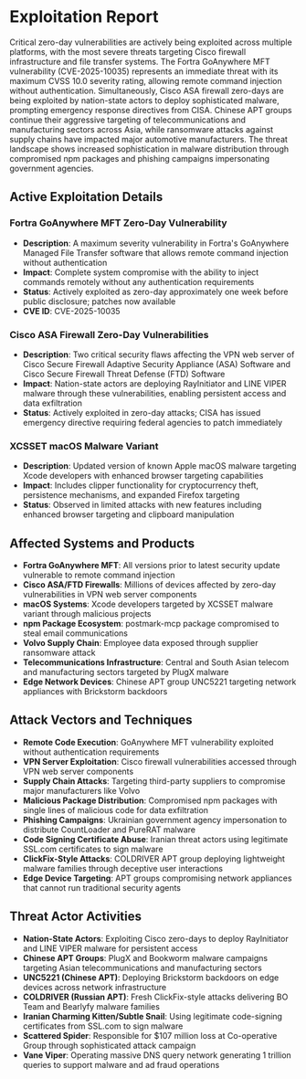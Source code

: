 # Exploitation Report

Critical zero-day vulnerabilities are actively being exploited across multiple platforms, with the most severe threats targeting Cisco firewall infrastructure and file transfer systems. The Fortra GoAnywhere MFT vulnerability (CVE-2025-10035) represents an immediate threat with its maximum CVSS 10.0 severity rating, allowing remote command injection without authentication. Simultaneously, Cisco ASA firewall zero-days are being exploited by nation-state actors to deploy sophisticated malware, prompting emergency response directives from CISA. Chinese APT groups continue their aggressive targeting of telecommunications and manufacturing sectors across Asia, while ransomware attacks against supply chains have impacted major automotive manufacturers. The threat landscape shows increased sophistication in malware distribution through compromised npm packages and phishing campaigns impersonating government agencies.

## Active Exploitation Details

### Fortra GoAnywhere MFT Zero-Day Vulnerability
- **Description**: A maximum severity vulnerability in Fortra's GoAnywhere Managed File Transfer software that allows remote command injection without authentication
- **Impact**: Complete system compromise with the ability to inject commands remotely without any authentication requirements
- **Status**: Actively exploited as zero-day approximately one week before public disclosure; patches now available
- **CVE ID**: CVE-2025-10035

### Cisco ASA Firewall Zero-Day Vulnerabilities
- **Description**: Two critical security flaws affecting the VPN web server of Cisco Secure Firewall Adaptive Security Appliance (ASA) Software and Cisco Secure Firewall Threat Defense (FTD) Software
- **Impact**: Nation-state actors are deploying RayInitiator and LINE VIPER malware through these vulnerabilities, enabling persistent access and data exfiltration
- **Status**: Actively exploited in zero-day attacks; CISA has issued emergency directive requiring federal agencies to patch immediately

### XCSSET macOS Malware Variant
- **Description**: Updated version of known Apple macOS malware targeting Xcode developers with enhanced browser targeting capabilities
- **Impact**: Includes clipper functionality for cryptocurrency theft, persistence mechanisms, and expanded Firefox targeting
- **Status**: Observed in limited attacks with new features including enhanced browser targeting and clipboard manipulation

## Affected Systems and Products

- **Fortra GoAnywhere MFT**: All versions prior to latest security update vulnerable to remote command injection
- **Cisco ASA/FTD Firewalls**: Millions of devices affected by zero-day vulnerabilities in VPN web server components
- **macOS Systems**: Xcode developers targeted by XCSSET malware variant through malicious projects
- **npm Package Ecosystem**: postmark-mcp package compromised to steal email communications
- **Volvo Supply Chain**: Employee data exposed through supplier ransomware attack
- **Telecommunications Infrastructure**: Central and South Asian telecom and manufacturing sectors targeted by PlugX malware
- **Edge Network Devices**: Chinese APT group UNC5221 targeting network appliances with Brickstorm backdoors

## Attack Vectors and Techniques

- **Remote Code Execution**: GoAnywhere MFT vulnerability exploited without authentication requirements
- **VPN Server Exploitation**: Cisco firewall vulnerabilities accessed through VPN web server components
- **Supply Chain Attacks**: Targeting third-party suppliers to compromise major manufacturers like Volvo
- **Malicious Package Distribution**: Compromised npm packages with single lines of malicious code for data exfiltration
- **Phishing Campaigns**: Ukrainian government agency impersonation to distribute CountLoader and PureRAT malware
- **Code Signing Certificate Abuse**: Iranian threat actors using legitimate SSL.com certificates to sign malware
- **ClickFix-Style Attacks**: COLDRIVER APT group deploying lightweight malware families through deceptive user interactions
- **Edge Device Targeting**: APT groups compromising network appliances that cannot run traditional security agents

## Threat Actor Activities

- **Nation-State Actors**: Exploiting Cisco zero-days to deploy RayInitiator and LINE VIPER malware for persistent access
- **Chinese APT Groups**: PlugX and Bookworm malware campaigns targeting Asian telecommunications and manufacturing sectors
- **UNC5221 (Chinese APT)**: Deploying Brickstorm backdoors on edge devices across network infrastructure
- **COLDRIVER (Russian APT)**: Fresh ClickFix-style attacks delivering BO Team and Bearlyfy malware families
- **Iranian Charming Kitten/Subtle Snail**: Using legitimate code-signing certificates from SSL.com to sign malware
- **Scattered Spider**: Responsible for $107 million loss at Co-operative Group through sophisticated attack campaign
- **Vane Viper**: Operating massive DNS query network generating 1 trillion queries to support malware and ad fraud operations